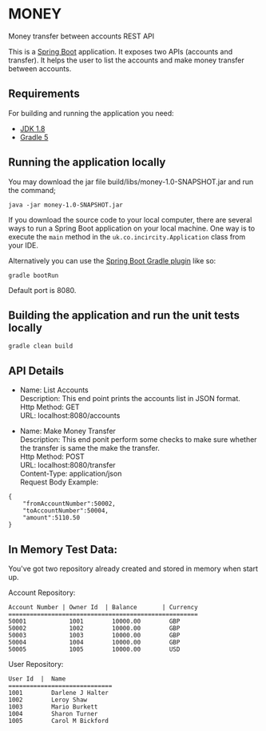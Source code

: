 # MONEY
Money transfer between accounts REST API

This is a [Spring Boot](http://projects.spring.io/spring-boot/) application.
It exposes two APIs (accounts and transfer).
It helps the user to list the accounts and make money transfer between accounts.

## Requirements

For building and running the application you need:

- [JDK 1.8](http://www.oracle.com/technetwork/java/javase/downloads/jdk8-downloads-2133151.html)
- [Gradle 5](https://gradle.org/)

## Running the application locally

You may download the jar file build/libs/money-1.0-SNAPSHOT.jar and run the command;
```shell
java -jar money-1.0-SNAPSHOT.jar
```
If you download the source code to your local computer, there are several ways to run a Spring Boot application on your local machine. One way is to execute the `main` method in the `uk.co.incircity.Application` class from your IDE.

Alternatively you can use the [Spring Boot Gradle plugin](https://docs.spring.io/spring-boot/docs/current/reference/html/using-boot-running-your-application.html#using-boot-running-with-the-gradle-plugin) like so:

```shell
gradle bootRun
```

Default port is 8080.

## Building the application and run the unit tests locally

```shell
gradle clean build
```

## API Details
- Name: List Accounts<br/>
  Description: This end point prints the accounts list in JSON format.<br/>
  Http Method: GET<br/>
  URL: localhost:8080/accounts<br/>

- Name: Make Money Transfer<br/>
  Description: This end ponit perform some checks to make sure whether the transfer is same the make the transfer.<br/>
  Http Method: POST<br/>
  URL: localhost:8080/transfer<br/>
  Content-Type: application/json<br/>
  Request Body Example: 
```shell
{
	"fromAccountNumber":50002,
	"toAccountNumber":50004,
	"amount":5110.50
}
```

## In Memory Test Data:
You've got two repository already created and stored in memory when start up. 

Account Repository:
```shell
Account Number | Owner Id  | Balance       | Currency
=====================================================
50001            1001        10000.00        GBP
50002            1002        10000.00        GBP
50003            1003        10000.00        GBP
50004            1004        10000.00        GBP
50005            1005        10000.00        USD
```

User Repository: 
```shell
User Id  |  Name
=============================
1001        Darlene J Halter
1002        Leroy Shaw
1003        Mario Burkett
1004        Sharon Turner
1005        Carol M Bickford
```
